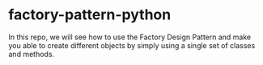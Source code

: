 # factory-pattern-python

In this repo, we will see how to use the Factory Design Pattern and make you able to create different objects by simply using a single set of classes and methods.